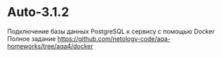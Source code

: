 # Auto-3.1.2

Подключение базы данных PostgreSQL к сервису с помощью Docker Полное задание https://github.com/netology-code/aqa-homeworks/tree/aqa4/docker
